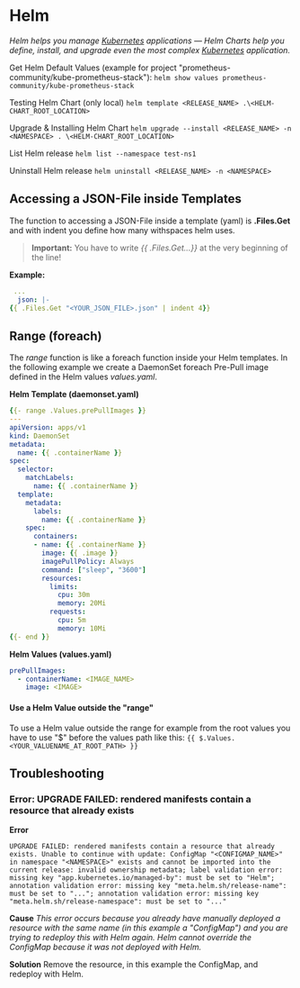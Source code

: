 # Helm
_Helm helps you manage [Kubernetes](Kubernetes.md) applications — Helm Charts help you define, install, and upgrade even the most complex [Kubernetes](Kubernetes.md) application._


Get Helm Default Values (example for project "prometheus-community/kube-prometheus-stack"):
`helm show values prometheus-community/kube-prometheus-stack`

Testing Helm Chart (only local)
`helm template <RELEASE_NAME> .\<HELM-CHART_ROOT_LOCATION>`

Upgrade & Installing Helm Chart
`helm upgrade --install <RELEASE_NAME> -n <NAMESPACE> . \<HELM-CHART_ROOT_LOCATION>`

List Helm release 
`helm list --namespace test-ns1 `

Uninstall Helm release
`helm uninstall <RELEASE_NAME> -n <NAMESPACE>`


## Accessing a JSON-File inside Templates
The function to accessing a JSON-File inside a template (yaml) is **.Files.Get** and with indent you define how many withspaces helm uses.

> **Important:** You have to write _{{ .Files.Get...}}_ at the very beginning of the line!

**Example:**
```yaml
 ...
  json: |-
{{ .Files.Get "<YOUR_JSON_FILE>.json" | indent 4}}
```



## Range (foreach)
The *range* function is like a foreach function inside your Helm templates. 
In the following example we create a DaemonSet foreach Pre-Pull image defined in the Helm values *values.yaml*.

**Helm Template (daemonset.yaml)**
```yaml
{{- range .Values.prePullImages }}
---
apiVersion: apps/v1
kind: DaemonSet
metadata:
  name: {{ .containerName }}
spec:
  selector:
    matchLabels:
      name: {{ .containerName }}
  template:
    metadata:
      labels:
        name: {{ .containerName }}
    spec:
      containers:
      - name: {{ .containerName }}
        image: {{ .image }}
        imagePullPolicy: Always
        command: ["sleep", "3600"]
        resources:
          limits:
            cpu: 30m
            memory: 20Mi
          requests:
            cpu: 5m
            memory: 10Mi
{{- end }}
```


**Helm Values (values.yaml)**
```yaml
prePullImages:
  - containerName: <IMAGE_NAME>
    image: <IMAGE>
```


#### Use a Helm Value outside the "range"
To use a Helm value outside the range for example from the root values you have to use "$" before the values path like this:
`{{ $.Values.<YOUR_VALUENAME_AT_ROOT_PATH> }}`



## Troubleshooting
### Error: UPGRADE FAILED: rendered manifests contain a resource that already exists
**Error**
```
UPGRADE FAILED: rendered manifests contain a resource that already exists. Unable to continue with update: ConfigMap "<CONFIGMAP_NAME>" in namespace "<NAMESPACE>" exists and cannot be imported into the current release: invalid ownership metadata; label validation error: missing key "app.kubernetes.io/managed-by": must be set to "Helm"; annotation validation error: missing key "meta.helm.sh/release-name": must be set to "..."; annotation validation error: missing key "meta.helm.sh/release-namespace": must be set to "..."
```

**Cause**
*This error occurs because you already have manually deployed a resource with the same name (in this example a "ConfigMap") and you are trying to redeploy this with Helm again. Helm cannot override the ConfigMap because it was not deployed with Helm.*

**Solution**
Remove the resource, in this example the ConfigMap, and redeploy with Helm.